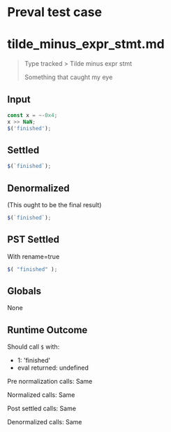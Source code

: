 # Preval test case

# tilde_minus_expr_stmt.md

> Type tracked > Tilde minus expr stmt
>
> Something that caught my eye

## Input

`````js filename=intro
const x = ~-0x4;
x >> NaN;
$('finished');
`````


## Settled


`````js filename=intro
$(`finished`);
`````


## Denormalized
(This ought to be the final result)

`````js filename=intro
$(`finished`);
`````


## PST Settled
With rename=true

`````js filename=intro
$( "finished" );
`````


## Globals


None


## Runtime Outcome


Should call `$` with:
 - 1: 'finished'
 - eval returned: undefined

Pre normalization calls: Same

Normalized calls: Same

Post settled calls: Same

Denormalized calls: Same
